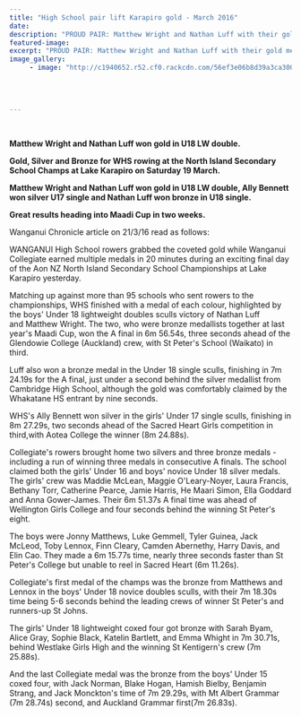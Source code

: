 ```yaml
---
title: "High School pair lift Karapiro gold - March 2016"
date: 
description: "PROUD PAIR: Matthew Wright and Nathan Luff with their gold medals from the North Island Secondary School Championships at Lake Karapiro yesterday, Wanganui Chronicle 21/3/16..."
featured-image: 
excerpt: "PROUD PAIR: Matthew Wright and Nathan Luff with their gold medals from the North Island Secondary School Championships at Lake Karapiro yesterday, Wanganui Chronicle 21/3/16..."
image_gallery:
     - image: "http://c1940652.r52.cf0.rackcdn.com/56ef3e06b8d39a3ca30025b4/Ally-Bennett-won-silver-U17-single.jpg"
	
	
	
	
---
```


<p>&nbsp;</p>
<p><strong>Matthew Wright and Nathan Luff won gold in U18 LW double.</strong></p>
<p><strong>Gold, Silver and Bronze for WHS rowing at the North Island Secondary School Champs at Lake Karapiro on Saturday 19 March.</strong></p>
<p><strong>Matthew Wright and Nathan Luff won gold in U18 LW double, Ally Bennett won silver U17 single and Nathan Luff won bronze in U18 single. </strong></p>
<p><strong>Great results heading into Maadi Cup in two weeks.</strong></p>
<p><span>Wanganui Chronicle article on 21/3/16 read as follows:</span></p>
<p>WANGANUI High School rowers grabbed the coveted gold while Wanganui Collegiate earned multiple medals in 20 minutes during an exciting final day of the Aon NZ North Island Secondary School Championships at Lake Karapiro yesterday.</p>
<p>Matching up against more than 95 schools who sent rowers to the championships, WHS finished with a medal of each colour, highlighted by the boys' Under 18 lightweight doubles sculls victory of Nathan Luff and&nbsp;Matthew&nbsp;Wright. The two, who were bronze medallists together at last year's Maadi Cup, won the A final in 6m 56.54s, three seconds ahead of the Glendowie College (Auckland) crew, with St Peter's School (Waikato) in third.</p>
<p>Luff also won a bronze medal in the Under 18 single sculls, finishing in 7m 24.19s for the A final, just under a second behind the silver medallist from Cambridge High School, although the gold was comfortably claimed by the Whakatane HS entrant by nine seconds.</p>
<p>WHS's Ally Bennett won silver in the girls' Under 17 single sculls, finishing in 8m 27.29s, two seconds ahead of the Sacred Heart Girls competition in third,with Aotea College the winner (8m 24.88s).</p>
<p>Collegiate's rowers brought home two silvers and three bronze medals - including a run of winning three medals in consecutive A finals. The school claimed both the girls' Under 16 and boys' novice Under 18 silver medals. The girls' crew was Maddie McLean, Maggie O'Leary-Noyer, Laura Francis, Bethany Torr, Catherine Pearce, Jamie Harris, He Maari Simon, Ella Goddard and Anna Gower-James. Their 6m 51.37s A final time was ahead of Wellington Girls College and four seconds behind the winning St Peter's eight.</p>
<p>The boys were Jonny Matthews, Luke Gemmell, Tyler Guinea, Jack McLeod, Toby Lennox, Finn Cleary, Camden Abernethy, Harry Davis, and Elin Cao. They made a 6m 15.77s time, nearly three seconds faster than St Peter's College but unable to reel in Sacred Heart (6m 11.26s).</p>
<p>Collegiate's first medal of the champs was the bronze from Matthews and Lennox in the boys' Under 18 novice doubles sculls, with their 7m 18.30s time being 5-6 seconds behind the leading crews of winner St Peter's and runners-up St Johns.</p>
<p>The girls' Under 18 lightweight coxed four got bronze with Sarah Byam, Alice Gray, Sophie Black, Katelin Bartlett, and Emma Whight in 7m 30.71s, behind Westlake Girls High and the winning St Kentigern's crew (7m 25.88s).</p>
<p>And the last Collegiate medal was the bronze from the boys' Under 15 coxed four, with Jack Norman, Blake Hogan, Hamish Bielby, Benjamin Strang, and Jack Monckton's time of 7m 29.29s, with Mt Albert Grammar (7m 28.74s) second, and Auckland Grammar first(7m 26.83s).</p>
<p><span><br /></span></p>

